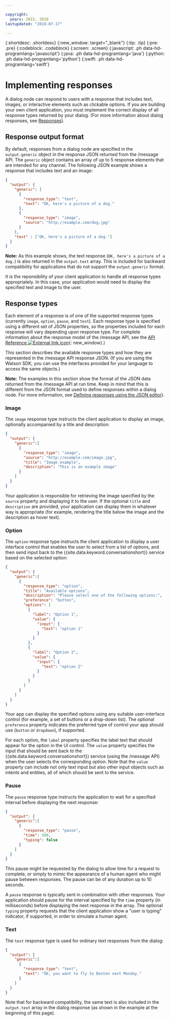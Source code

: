 ```yaml
---

copyright:
  years: 2015, 2018
lastupdated: "2018-07-17"

---
```


{:shortdesc: .shortdesc}
{:new_window: target="_blank"}
{:tip: .tip}
{:pre: .pre}
{:codeblock: .codeblock}
{:screen: .screen}
{:javascript: .ph data-hd-programlang='javascript'}
{:java: .ph data-hd-programlang='java'}
{:python: .ph data-hd-programlang='python'}
{:swift: .ph data-hd-programlang='swift'}

# Implementing responses

A dialog node can respond to users with a response that includes text, images, or interactive elements such as clickable options. If you are building your own client application, you must implement the correct display of all response types returned by your dialog. (For more information about dialog responses, see [Responses](dialog-overview.html#responses)).

## Response output format

By default, responses from a dialog node are specified in the `output.generic` object in the response JSON returned from the /message API. The `generic` object contains an array of up to 5 response elements that are intended for any channel. The following JSON example shows a response that includes text and an image:

```json
{
  "output": {
    "generic": [
      {
        "response_type": "text",
        "text": "OK, here's a picture of a dog."
      },
      {
        "response_type": "image",
        "source": "http://example.com/dog.jpg"
      }
    ],
    "text" : ["OK, here's a picture of a dog."]
  }
}
```

**Note:** As this example shows, the text response (`OK, here's a picture of a dog.`) is also returned in the `output.text` array. This is included for backward compatibility for applications that do not support the `output.generic` format.

It is the reponsibility of your client application to handle all response types appropriately. In this case, your application would need to display the specified text and image to the user.

## Response types

Each element of a response is of one of the supported response types (currently `image`, `option`, `pause`, and `text`). Each response type is specified using a different set of JSON properties, so the properties included for each response will vary depending upon response type. For complete information about the response model of the /message API, see the [API Reference ![External link icon](../../icons/launch-glyph.svg "External link icon")](https://www.ibm.com/watson/developercloud/conversation/api/v1/?curl#send_message){: new_window}.)

This section describes the available response types and how they are represented in the /message API response JSON. (If you are using the Watson SDK, you can use the interfaces provided for your language to access the same objects.)

**Note:** The examples in this section show the format of the JSON data returned from the /message API at run time. Keep in mind that this is different from the JSON format used to define responses within a dialog node. For more information, see [Defining responses using the JSON editor](dialog-responses-json.html)).

### Image

The `image` response type instructs the client application to display an image, optionally accompanied by a title and description:

```json
{
  "output": {
    "generic":[
      {
        "response_type": "image",
        "source": "http://example.com/image.jpg",
        "title": "Image example",
        "description": "This is an example image"
      }
    ]
  }
}
```

Your application is responsible for retrieving the image specified by the `source` property and displaying it to the user. If the optional `title` and `description` are provided, your application can display them in whatever way is appropriate (for example, rendering the title below the image and the description as hover text).

### Option

The `option` response type instructs the client application to display a user interface control that enables the user to select from a list of options, and then send input back to the {{site.data.keyword.conversationshort}} service based on the selected option:

```json
{
  "output": {
    "generic":[
      {
        "response_type": "option",
        "title": "Available options",
        "description": "Please select one of the following options:",
        "preference": "button",
        "options": [
          {
            "label": "Option 1",
            "value": {
              "input": {
                "text": "option 1"
              }
            }
          },
          {
            "label": "Option 2",
            "value": {
              "input": {
                "text": "option 2"
              }
            }
          }
        ]
      }
    ]
  }
}
```

Your app can display the specified options using any suitable user-interface control (for example, a set of buttons or a drop-down list). The optional `preference` property indicates the preferred type of control your app should use (`button` or `dropdown`), if supported.

For each option, the `label` property specifies the label text that should appear for the option in the UI control. The `value` property specifies the input that should be sent back to the {{site.data.keyword.conversationshort}} service (using the /message API) when the user selects the corresponding option. Note that the `value` property can include not only text input but also other input objects such as intents and entities, all of which should be sent to the service.

### Pause

The `pause` response type instructs the application to wait for a specified interval before displaying the next response:

```json
{
  "output": {
    "generic":[
      {
        "response_type": "pause",
        "time": 500,
        "typing": false
      }
    ]
  }
}
```

This pause might be requested by the dialog to allow time for a request to complete, or simply to mimic the appearance of a human agent who might pause between responses. The pause can be of any duration up to 10 seconds.

A `pause` response is typically sent in combination with other responses. Your application should pause for the interval specified by the `time` property (in milliseconds) before displaying the next response in the array. The optional `typing` property requests that the client application show a "user is typing" indicator, if supported, in order to simulate a human agent.

### Text

The `text` response type is used for ordinary text responses from the dialog:

```json
{
  "output": {
    "generic":[
      {
        "response_type": "text",
        "text": "OK, you want to fly to Boston next Monday."
      }
    ]
  }
}
```

Note that for backward compatibility, the same text is also included in the `output.text` array in the dialog response (as shown in the example at the beginning of this page).